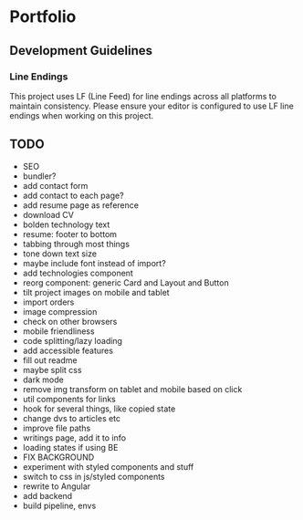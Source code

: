 # Portfolio

## Development Guidelines

### Line Endings
This project uses LF (Line Feed) for line endings across all platforms to maintain consistency. 
Please ensure your editor is configured to use LF line endings when working on this project.

## TODO

- SEO
- bundler?
- add contact form
- add contact to each page?
- add resume page as reference
- download CV
- bolden technology text
- resume: footer to bottom
- tabbing through most things
- tone down text size
- maybe include font instead of import?
- add technologies component
- reorg component: generic Card and Layout and Button
- tilt project images on mobile and tablet
- import orders
- image compression
- check on other browsers
- mobile friendliness
- code splitting/lazy loading
- add accessible features
- fill out readme
- maybe split css
- dark mode
- remove img transform on tablet and mobile based on click
- util components for links
- hook for several things, like copied state
- change dvs to articles etc
- improve file paths
- writings page, add it to info
- loading states if using BE
- FIX BACKGROUND
- experiment with styled components and stuff
- switch to css in js/styled components
- rewrite to Angular
- add backend
- build pipeline, envs
